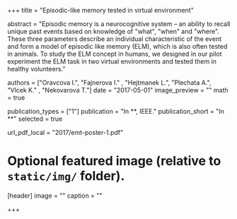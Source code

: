 +++
title = "Episodic-like memory tested in virtual environment"

abstract = "Episodic memory is a neurocognitive system – an ability to recall unique past events based on knowledge of \"what\", \"when\" and \"where\". These three parameters describe an individual characteristic of the event and form a model of episodic like memory (ELM), which is also often tested in animals. To study the ELM concept in humans, we designed in our pilot experiment the ELM task in two virtual environments and tested them in healthy volunteers."

authors = ["Oravcova I.", "Fajnerova I." , "Hejtmanek L.", "Plechata A.", "Vlcek K." , "Nekovarova T."]
date = "2017-05-01"
image_preview = ""
math = true

publication_types = ["1"]
publication = "In **, IEEE."
publication_short = "In **"
selected = true

url_pdf_local = "2017/emt-poster-1.pdf"

# Optional featured image (relative to `static/img/` folder).
[header]
image = ""
caption = ""

+++